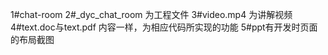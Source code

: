 1#chat-room
2#_dyc_chat_room 为工程文件
3#video.mp4 为讲解视频
4#text.doc与text.pdf 内容一样，为相应代码所实现的功能
5#ppt有开发时页面的布局截图
